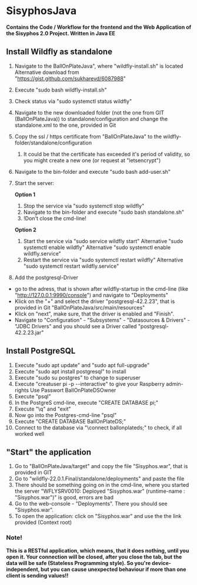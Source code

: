 # SisyphosJava
**Contains the Code / Workflow for the frontend and the Web Application of the Sisyphos 2.0 Project. Written in Java EE**

## Install Wildfly as standalone
1. Navigate to the BallOnPlateJava", where "wildfly-install.sh" is located
	Alternative download from "https://gist.github.com/sukharevd/6087988"
2. Execute "sudo bash wildfly-install.sh"
3. Check status via "sudo systemctl status wildfly"
4. Navigate to the new downloaded folder (not the one from GIT (BallOnPlateJava)) to standalone/configuration and change the standalone.xml to the one, provided in Git
5. Copy the ssl / https certificate from "BallOnPlateJava" to the wildfly-folder/standalone/configuration
	1. It could be that the certificate has exceeded it's period of validity, so you might create a new one (or request at "letsencrypt")
5. Navigate to the bin-folder and execute "sudo bash add-user.sh"
6. Start the server:

	**Option 1**
	1. Stop the service via "sudo systemctl stop wildfly"
	2. Navigate to the bin-folder and execute "sudo bash standalone.sh"
	3. !Don't close the cmd-line!

	**Option 2**
	1. Start the service via "sudo service wildfly start"
		Alternative "sudo systemctl enable wildfly"
		Alternative "sudo systemctl enable wildfly.service"
	2. Restart the service via "sudo systemctl restart wildfly"
		Alternative "sudo systemctl restart wildfly.service"
	
7. Add the postgresql-Driver
- go to the adress, that is shown after wildfly-startup in the cmd-line (like "http://127.0.0.1:9990/console") and navigate to "Deployments"
- Klick on the "+" and select the driver "postgresql-42.2.23", that is provided in Git "BallOnPlateJava/src/main/resources"
- Klick on "next", make sure, that the driver is enabled and "Finish".
- Navigate to "Configuration" - "Subsystems" - "Datasources & Drivers" - "JDBC Drivers" and you should see a Driver called "postgresql-42.2.23.jar"

	
## Install PostgreSQL
1. Execute "sudo apt update" and "sudo apt full-upgrade"
1. Execute "sudo apt install postgresql" to install
2. Execute "sudo su postgres" to change to superuser
3. Execute "creatuser pi -p --interactive" to give your Raspberry admin-rights
	Use Passwort BallOnPlateDSOwner
4. Execute "psql"
5. In the PostgreS cmd-line, execute "CREATE DATABASE pi;"
6. Execute "\q" and "exit"
7. Now go into the Postgres-cmd-line "psql"
8. Execute "CREATE DATABASE BallOnPlateDS;"
9. Connect to the database via "\connect ballonplateds;" to check, if all worked well

## "Start" the application
1. Go to "BallOnPlateJava/target" and copy the file "Sisyphos.war", that is provided in GIT
2. Go to "wildfly-22.0.1.Final/standalone/deployments" and paste the file
3. There should be something going on in the cmd-line, where you started the server
	"WFLYSRV0010: Deployed "Sisyphos.war" (runtime-name : "Sisyphos.war")" is good, errors are bad
4. Go to the web-console - "Deployments". There you should see "Sisyphos.war".
5. To open the application: click on "Sisyphos.war" and use the the link provided (Context root)


### Note!
**This is a RESTful application, which means, that it does nothing, until you open it. Your connection will be closed, after you close the tab, but the data will be safe (Stateless Programming style). So you're device-independent, but you can cause unexpected behaviour if more than one client is sending values!!**
